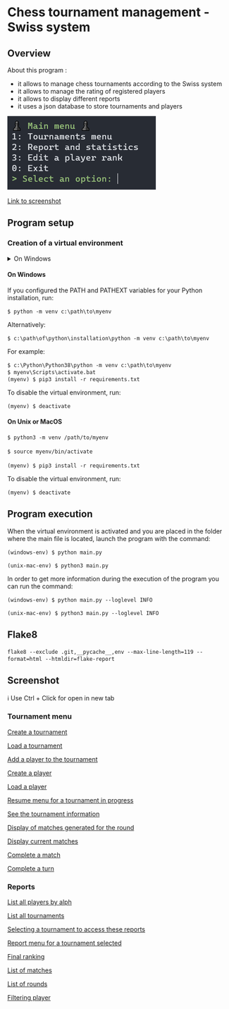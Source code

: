 # Chess tournament management - Swiss system
## Overview
About this program :
- it allows to manage chess tournaments according to the Swiss system
- it allows to manage the rating of registered players 
- it allows to display different reports
- it uses a json database to store tournaments and players

![Screenshot of menu](https://github.com/Prud-homme/image-data-bank/blob/main/projet_4/menu.gif?raw=true)

[Link to screenshot](#screenshot)
## Program setup
### Creation of a virtual environment
<details>
  <summary>On Windows</summary>
  
  If you configured the PATH and PATHEXT variables for your Python installation, run:
  ```
  $ python -m venv c:\path\to\myenv
  ```

  Alternatively:
  ```
  $ c:\path\of\python\installation\python -m venv c:\path\to\myenv
  ```
  For example: 
  ```
  $ c:\Python\Python38\python -m venv c:\path\to\myenv
  $ myenv\Scripts\activate.bat
  (myenv) $ pip3 install -r requirements.txt
  ```

  To disable the virtual environment, run:
  ```
  (myenv) $ deactivate
  ```
</details>

#### On Windows
If you configured the PATH and PATHEXT variables for your Python installation, run:
```
$ python -m venv c:\path\to\myenv
```

Alternatively:
```
$ c:\path\of\python\installation\python -m venv c:\path\to\myenv
```
For example: 
```
$ c:\Python\Python38\python -m venv c:\path\to\myenv
$ myenv\Scripts\activate.bat
(myenv) $ pip3 install -r requirements.txt
```

To disable the virtual environment, run:
```
(myenv) $ deactivate
```
#### On Unix or MacOS
```
$ python3 -m venv /path/to/myenv

$ source myenv/bin/activate

(myenv) $ pip3 install -r requirements.txt
```

To disable the virtual environment, run:
```
(myenv) $ deactivate
```

## Program execution
When the virtual environment is activated and you are placed in the folder where the main file is located, launch the program with the command:
```
(windows-env) $ python main.py
```
```
(unix-mac-env) $ python3 main.py
```

In order to get more information during the execution of the program you can run the command:
```
(windows-env) $ python main.py --loglevel INFO
```
```
(unix-mac-env) $ python3 main.py --loglevel INFO
```
## Flake8
```
flake8 --exclude .git,__pycache__,env --max-line-length=119 --format=html --htmldir=flake-report

```
## Screenshot
ℹ️ Use Ctrl + Click for open in new tab
### Tournament menu
[Create a tournament](https://github.com/Prud-homme/image-data-bank/blob/main/projet_4/tournament-menu/create.png?raw=true)

[Load a tournament](https://github.com/Prud-homme/image-data-bank/blob/main/projet_4/tournament-menu/load.png?raw=true)

[Add a player to the tournament](https://github.com/Prud-homme/image-data-bank/blob/main/projet_4/tournament-menu/addplayer.png?raw=true)

[Create a player](https://github.com/Prud-homme/image-data-bank/blob/main/projet_4/tournament-menu/createplayer.png?raw=true)

[Load a player](https://github.com/Prud-homme/image-data-bank/blob/main/projet_4/tournament-menu/loadplayer.png?raw=true)

[Resume menu for a tournament in progress](https://github.com/Prud-homme/image-data-bank/blob/main/projet_4/tournament-menu/tournamentresume.png?raw=true)

[See the tournament information](https://github.com/Prud-homme/image-data-bank/blob/main/projet_4/tournament-menu/tournamentinfo.png?raw=true)

[Display of matches generated for the round](https://github.com/Prud-homme/image-data-bank/blob/main/projet_4/tournament-menu/generation.png?raw=true)

[Display current matches](https://github.com/Prud-homme/image-data-bank/blob/main/projet_4/tournament-menu/displaycurrent.png?raw=true)

[Complete a match](https://github.com/Prud-homme/image-data-bank/blob/main/projet_4/tournament-menu/completematch.png?raw=true)

[Complete a turn](https://github.com/Prud-homme/image-data-bank/blob/main/projet_4/tournament-menu/completeturn.png?raw=true)

### Reports
[List all players by alph](https://github.com/Prud-homme/image-data-bank/blob/main/projet_4/tournament-menu/playeralphabetic.png?raw=true)

[List all tournaments](https://github.com/Prud-homme/image-data-bank/blob/main/projet_4/tournament-menu/listtournaments.png?raw=true)

[Selecting a tournament to access these reports](https://github.com/Prud-homme/image-data-bank/blob/main/projet_4/tournament-menu/abouttournament.png?raw=true)

[Report menu for a tournament selected](https://github.com/Prud-homme/image-data-bank/blob/main/projet_4/tournament-menu/abouttournamentmenu.png?raw=true)

[Final ranking](https://github.com/Prud-homme/image-data-bank/blob/main/projet_4/tournament-menu/abouttournamentfinalranking.png?raw=true)

[List of matches](https://github.com/Prud-homme/image-data-bank/blob/main/projet_4/tournament-menu/abouttournamentmatches.png?raw=true)

[List of rounds](https://github.com/Prud-homme/image-data-bank/blob/main/projet_4/tournament-menu/abouttournamentturn.png?raw=true)

[Filtering player](https://github.com/Prud-homme/image-data-bank/blob/main/projet_4/tournament-menu/filterplayer.png?raw=true)


